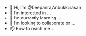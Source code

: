 - 👋 Hi, I’m @DeepanrajAnbukkarasan
- 👀 I’m interested in ...
- 🌱 I’m currently learning ...
- 💞️ I’m looking to collaborate on ...
- 📫 How to reach me ...

<!---
DeepanrajAnbukkarasan/DeepanrajAnbukkarasan is a ✨ special ✨ repository because its `README.md` (this file) appears on your GitHub profile.
You can click the Preview link to take a look at your changes.
--->

